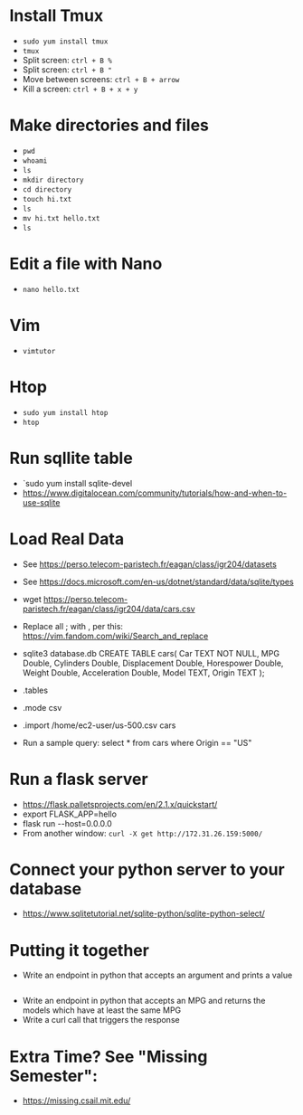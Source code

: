 # Install Tmux
* `sudo yum install tmux`
* `tmux`
* Split screen: `ctrl + B %`
* Split screen: `ctrl + B "`
* Move between screens: `ctrl + B + arrow`
* Kill a screen: `ctrl + B + x + y`

# Make directories and files
* `pwd`
* `whoami`
* `ls`
* `mkdir directory`
* `cd directory`
* `touch hi.txt`
* `ls`
* `mv hi.txt hello.txt`
* `ls`

# Edit a file with Nano
* `nano hello.txt`

# Vim
* `vimtutor`

# Htop
* `sudo yum install htop`
* `htop`

# Run sqllite table
* `sudo yum install sqlite-devel
* https://www.digitalocean.com/community/tutorials/how-and-when-to-use-sqlite 

# Load Real Data
* See https://perso.telecom-paristech.fr/eagan/class/igr204/datasets
* See https://docs.microsoft.com/en-us/dotnet/standard/data/sqlite/types
* wget https://perso.telecom-paristech.fr/eagan/class/igr204/data/cars.csv
* Replace all ; with , per this: https://vim.fandom.com/wiki/Search_and_replace
* sqlite3 database.db
CREATE TABLE cars(
  Car TEXT NOT NULL,
  MPG Double,
  Cylinders Double,
  Displacement Double,
  Horespower Double,
  Weight Double,
  Acceleration Double,
  Model TEXT,
  Origin TEXT
);

* .tables
* .mode csv
* .import /home/ec2-user/us-500.csv cars
* Run a sample query:
select *
from cars
where Origin == "US"


# Run a flask server
* https://flask.palletsprojects.com/en/2.1.x/quickstart/
* export FLASK_APP=hello
* flask run --host=0.0.0.0
* From another window: `curl -X get http://172.31.26.159:5000/` 

# Connect your python server to your database
* https://www.sqlitetutorial.net/sqlite-python/sqlite-python-select/


# Putting it together
* Write an endpoint in python that accepts an argument and prints a value
```

```
* Write an endpoint in python that accepts an MPG and returns the models which have at least the same MPG
* Write a curl call that triggers the response

# Extra Time? See "Missing Semester":
* https://missing.csail.mit.edu/ 

